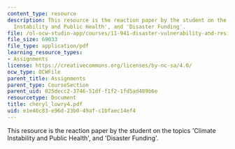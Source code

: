 ```yaml
---
content_type: resource
description: This resource is the reaction paper by the student on the topics 'Climate
  Instability and Public Health', and 'Disaster Funding'.
file: /ol-ocw-studio-app/courses/11-941-disaster-vulnerability-and-resilience-spring-2005/e1e46c83e96d23b049afc1bfaec14ef4_cheryl_lowry4.pdf
file_size: 69033
file_type: application/pdf
learning_resource_types:
- Assignments
license: https://creativecommons.org/licenses/by-nc-sa/4.0/
ocw_type: OCWFile
parent_title: Assignments
parent_type: CourseSection
parent_uid: 025decc2-3746-51df-f1f2-1fd5ad489b6e
resourcetype: Document
title: cheryl_lowry4.pdf
uid: e1e46c83-e96d-23b0-49af-c1bfaec14ef4
---
```

This resource is the reaction paper by the student on the topics 'Climate Instability and Public Health', and 'Disaster Funding'.